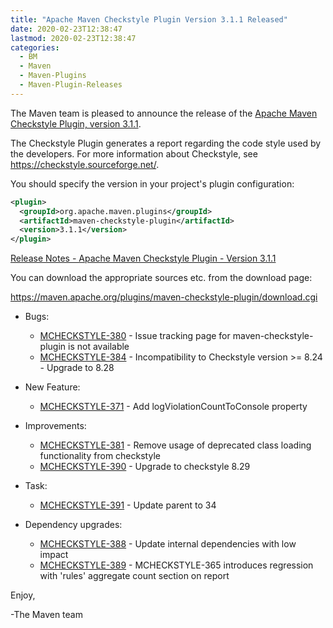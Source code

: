 ```yaml
---
title: "Apache Maven Checkstyle Plugin Version 3.1.1 Released"
date: 2020-02-23T12:38:47
lastmod: 2020-02-23T12:38:47
categories:
  - BM
  - Maven
  - Maven-Plugins
  - Maven-Plugin-Releases
---
```

The Maven team is pleased to announce the release of the 
[Apache Maven Checkstyle Plugin, version 3.1.1](https://maven.apache.org/plugins/maven-checkstyle-plugin/).

The Checkstyle Plugin generates a report regarding the code style used by the
developers. For more information about Checkstyle, see
https://checkstyle.sourceforge.net/.

You should specify the version in your project's plugin configuration:

```xml
<plugin>
  <groupId>org.apache.maven.plugins</groupId>
  <artifactId>maven-checkstyle-plugin</artifactId>
  <version>3.1.1</version>
</plugin>
``` 

<!-- more -->

[Release Notes - Apache Maven Checkstyle Plugin - Version 3.1.1](https://issues.apache.org/jira/secure/ReleaseNote.jspa?projectId=12317223&version=12345558)

You can download the appropriate sources etc. from the download page:

https://maven.apache.org/plugins/maven-checkstyle-plugin/download.cgi

* Bugs:

  * [MCHECKSTYLE-380](https://issues.apache.org/jira/browse/MCHECKSTYLE-380) - Issue tracking page for maven-checkstyle-plugin is not available
  * [MCHECKSTYLE-384](https://issues.apache.org/jira/browse/MCHECKSTYLE-384) - Incompatibility to Checkstyle version >= 8.24 - Upgrade to 8.28


* New Feature:

  * [MCHECKSTYLE-371](https://issues.apache.org/jira/browse/MCHECKSTYLE-371) - Add logViolationCountToConsole property


* Improvements:

  * [MCHECKSTYLE-381](https://issues.apache.org/jira/browse/MCHECKSTYLE-381) - Remove usage of deprecated class loading functionality from checkstyle
  * [MCHECKSTYLE-390](https://issues.apache.org/jira/browse/MCHECKSTYLE-390) - Upgrade to checkstyle 8.29


* Task:

  * [MCHECKSTYLE-391](https://issues.apache.org/jira/browse/MCHECKSTYLE-391) - Update parent to 34
  

* Dependency upgrades:

  * [MCHECKSTYLE-388](https://issues.apache.org/jira/browse/MCHECKSTYLE-388) - Update internal dependencies with low impact
  * [MCHECKSTYLE-389](https://issues.apache.org/jira/browse/MCHECKSTYLE-389) - MCHECKSTYLE-365 introduces regression with 'rules' aggregate count section on report

Enjoy,

-The Maven team

